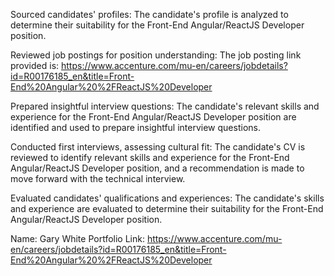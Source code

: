 Sourced candidates' profiles: 
The candidate's profile is analyzed to determine their suitability for the Front-End Angular/ReactJS Developer position.

Reviewed job postings for position understanding: 
The job posting link provided is: https://www.accenture.com/mu-en/careers/jobdetails?id=R00176185_en&title=Front-End%20Angular%20%2FReactJS%20Developer

Prepared insightful interview questions: 
The candidate's relevant skills and experience for the Front-End Angular/ReactJS Developer position are identified and used to prepare insightful interview questions.

Conducted first interviews, assessing cultural fit: 
The candidate's CV is reviewed to identify relevant skills and experience for the Front-End Angular/ReactJS Developer position, and a recommendation is made to move forward with the technical interview.

Evaluated candidates' qualifications and experiences: 
The candidate's skills and experience are evaluated to determine their suitability for the Front-End Angular/ReactJS Developer position.

Name: Gary White
Portfolio Link: https://www.accenture.com/mu-en/careers/jobdetails?id=R00176185_en&title=Front-End%20Angular%20%2FReactJS%20Developer
